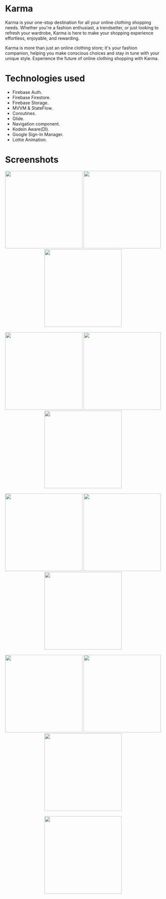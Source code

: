 # Karma
Karma is your one-stop destination for all your online clothing shopping needs. 
Whether you're a fashion enthusiast, a trendsetter, or just looking to refresh your wardrobe, 
Karma is here to make your shopping experience effortless, enjoyable, and rewarding.

Karma is more than just an online clothing store; it's your fashion companion, 
helping you make conscious choices and stay in tune with your unique style. 
Experience the future of online clothing shopping with Karma.

# Technologies used
- Firebase Auth.
- Firebase Firestore.
- Firebase Storage.
- MVVM & StateFlow.
- Coroutines.
- Glide.
- Navigation component.
- Kodein Aware(DI).
- Google Sign-In Manager.
- Lottie Animation.

# Screenshots

<div align="center">
  <img src="https://github.com/OlehTsom/OnlineShop/assets/123754165/5a2878d5-66d0-45d4-9616-ff0d5ac4c154" width="250" />
  <img src="https://github.com/OlehTsom/OnlineShop/assets/123754165/f6233a69-9f32-4722-9b30-fa25a331cbb7" width="250" />
  <img src="https://github.com/OlehTsom/OnlineShop/assets/123754165/3d4b42b7-a961-46b2-8196-dcc95c745a2d" width="250" />
</div>

<br  />
<div align="center">
  <img src="https://github.com/OlehTsom/OnlineShop/assets/123754165/4384e271-40ff-40c9-a3bb-b168052986f9" width="250" />
  <img src="https://github.com/OlehTsom/OnlineShop/assets/123754165/6b31281d-7f8e-4007-8a01-20ae8dbdcbe9" width="250" />
  <img src="https://github.com/OlehTsom/OnlineShop/assets/123754165/5e70f9ae-5fb1-40dd-8308-f0bb633c4541" width="250" />
</div>

<br  />
<div align="center">
  <img src="https://github.com/OlehTsom/OnlineShop/assets/123754165/b1d760b4-f213-4159-b07a-8b7dbbbbd9a7" width="250" />
  <img src="https://github.com/OlehTsom/OnlineShop/assets/123754165/dcb5310f-769a-438e-a5aa-c8a33c5d76d7" width="250" />
  <img src="https://github.com/OlehTsom/OnlineShop/assets/123754165/74e1d8ef-4279-4fc0-a26a-97550a4c4c79" width="250" />
</div>

<br  />
<div align="center">
  <img src="https://github.com/OlehTsom/OnlineShop/assets/123754165/9a0eec05-1d43-4f09-bfc7-98bdc7f05fa3" width="250" />
  <img src="https://github.com/OlehTsom/OnlineShop/assets/123754165/06562866-2b03-4bc9-a681-53cc73e075d7" width="250" />
  <img src="https://github.com/OlehTsom/OnlineShop/assets/123754165/75390b04-7708-4dd1-84c8-49478b77048e" width="250" />
</div>

<br  />
<div align="center">
  <img src="https://github.com/OlehTsom/OnlineShop/assets/123754165/8378b041-b793-44e7-b879-7ed40507e751" width="250" />
</div>


